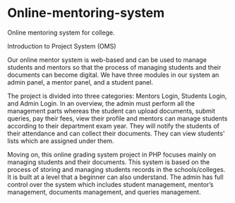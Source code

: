 # Online-mentoring-system
Online mentoring system for college.

Introduction to Project System (OMS)

Our online mentor system is web-based and can be used to manage students and mentors so that the process of managing students and their documents can become digital. We have three modules in our system an admin panel, a mentor panel, and a student panel.

The project is divided into three categories: Mentors Login, Students Login, and Admin Login. In an overview, the admin must perform all the management parts whereas the student can upload documents, submit queries, pay their fees, view their profile and mentors can manage students according to their department exam year. They will notify the students of their attendance and can collect their documents. They can view students' lists which are assigned under them.

Moving on, this online grading system project in PHP focuses mainly on managing students and their documents. This system is based on the process of storing and managing students records in the schools/colleges. It is built at a level that a beginner can also understand. The admin has full control over the system which includes student management, mentor’s management, documents management, and queries management.
